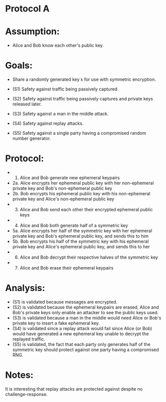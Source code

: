 # Protocol A

# Assumption:

* Alice and Bob know each other's public key.

# Goals:

* Share a randomly generated key `k` for use with symmetric encryption.

* (S1) Safety against traffic being passively captured
* (S2) Safety against traffic being passively captures and private keys released later.
* (S3) Safety against a man in the middle attack.
* (S4) Safety against replay attacks.
* (S5) Safety against a single party having a compromised random number generator.

# Protocol:

* 1. Alice and Bob generate new ephemeral keypairs
* 2a. Alice encrypts her ephemeral public key with her non-ephemeral private key and Bob's non-ephemeral public key
* 2b. Bob encrypts his ephemeral public key with his non-ephemeral private key and Alice's non-ephemeral public key
* 3. Alice and Bob send each other their encrypted ephemeral public keys
* 4. Alice and Bob both generate half of a symmetric key
* 5a. Alice encrypts her half of the symmetric key with her ephemeral private key and Bob's ephemeral public key, and sends this to him
* 5b. Bob encrypts his half of the symmetric key with his ephemeral private key and Alice's ephemeral public key, and sends this to her
* 6. Alice and Bob decrypt their respective halves of the symmetric key
* 7. Alice and Bob erase their ephemeral keypairs

# Analysis:

* (S1) is validated because messages are encrypted.
* (S2) is validated because the ephemeral keypairs are erased, Alice and Bob's private keys only enable an attacker to see the public keys used.
* (S3) is validated because a man in the middle would need Alice or Bob's private key to insert a fake ephemeral key.
* (S4) is validated since a replay attack would fail since Alice (or Bob) would have generated a new ephemeral key unable to decrypt the replayed traffic.
* (S5) is validated, the fact that each party only generates half of the symmetric key should protect against one party having a compromised RNG.

# Notes:

It is interesting that replay attacks are protected against despite no challenge-response.